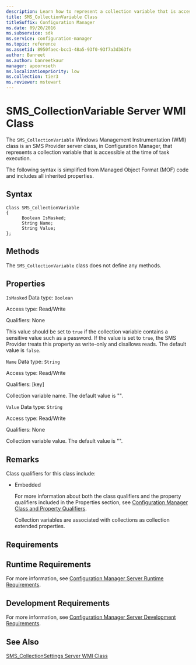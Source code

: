 ```yaml
---
description: Learn how to represent a collection variable that is accessible at the time of task execution using SMS_CollectionVariable.
title: SMS_CollectionVariable Class
titleSuffix: Configuration Manager
ms.date: 09/20/2016
ms.subservice: sdk
ms.service: configuration-manager
ms.topic: reference
ms.assetid: 8950faec-bcc1-48a5-93f0-93f7a3d363fe
author: Banreet
ms.author: banreetkaur
manager: apoorvseth
ms.localizationpriority: low
ms.collection: tier3
ms.reviewer: mstewart
---
```

# SMS_CollectionVariable Server WMI Class
The `SMS_CollectionVariable` Windows Management Instrumentation (WMI) class is an SMS Provider server class, in Configuration Manager, that represents a collection variable that is accessible at the time of task execution.

 The following syntax is simplified from Managed Object Format (MOF) code and includes all inherited properties.

## Syntax

```
Class SMS_CollectionVariable
{
      Boolean IsMasked;
      String Name;
      String Value;
};
```

## Methods
 The `SMS_CollectionVariable` class does not define any methods.

## Properties
 `IsMasked`
 Data type: `Boolean`

 Access type: Read/Write

 Qualifiers: None

 This value should be set to `true` if the collection variable contains a sensitive value such as a password. If the value is set to `true`, the SMS Provider treats this property as write-only and disallows reads. The default value is `false`.

 `Name`
 Data type: `String`

 Access type: Read/Write

 Qualifiers: [key]

 Collection variable name. The default value is "".

 `Value`
 Data type: `String`

 Access type: Read/Write

 Qualifiers: None

 Collection variable value. The default value is "".

## Remarks
 Class qualifiers for this class include:

- Embedded

  For more information about both the class qualifiers and the property qualifiers included in the Properties section, see [Configuration Manager Class and Property Qualifiers](../../../develop/reference/misc/class-and-property-qualifiers.md).

  Collection variables are associated with collections as collection extended properties.

## Requirements

## Runtime Requirements
 For more information, see [Configuration Manager Server Runtime Requirements](../../../develop/core/reqs/server-runtime-requirements.md).

## Development Requirements
 For more information, see [Configuration Manager Server Development Requirements](../../../develop/core/reqs/server-development-requirements.md).

## See Also
 [SMS_CollectionSettings Server WMI Class](../../../develop/reference/core/clients/collections/sms_collectionsettings-server-wmi-class.md)
